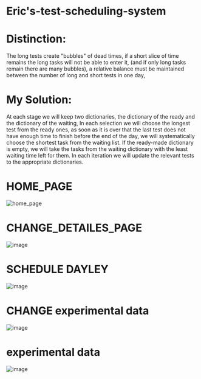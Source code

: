 # Eric's-test-scheduling-system
# Distinction:
The long tests create "bubbles" of dead times, if a short slice of time remains the long tasks will not be able to enter it, (and if only long tasks remain there are many bubbles), a relative balance must be maintained between the number of long and short tests in one day,
# My Solution:
At each stage we will keep two dictionaries, the dictionary of the ready and the dictionary of the waiting,
In each selection we will choose the longest test from the ready ones, as soon as it is over that the last test does not have enough time to finish before the end of the day, we will systematically choose the shortest task from the waiting list.
If the ready-made dictionary is empty, we will take the tasks from the waiting dictionary with the least waiting time left for them.
In each iteration we will update the relevant tests to the appropriate dictionaries.
# HOME_PAGE
![home_page](https://user-images.githubusercontent.com/57223094/114956577-d6f2f980-9e67-11eb-91dd-cb0c48541287.PNG)
# CHANGE_DETAILES_PAGE
![image](https://user-images.githubusercontent.com/57223094/114956775-3bae5400-9e68-11eb-9966-9ea2fe170354.png)
# SCHEDULE DAYLEY
![image](https://user-images.githubusercontent.com/57223094/114956658-043fa780-9e68-11eb-953f-c4f8e32e9f0d.png)
# CHANGE experimental data
![image](https://user-images.githubusercontent.com/57223094/114957008-c4c58b00-9e68-11eb-8642-38772d2cde32.png)
# experimental data
![image](https://user-images.githubusercontent.com/57223094/114957112-fd656480-9e68-11eb-9d08-d6cbe7fabeb3.png)
